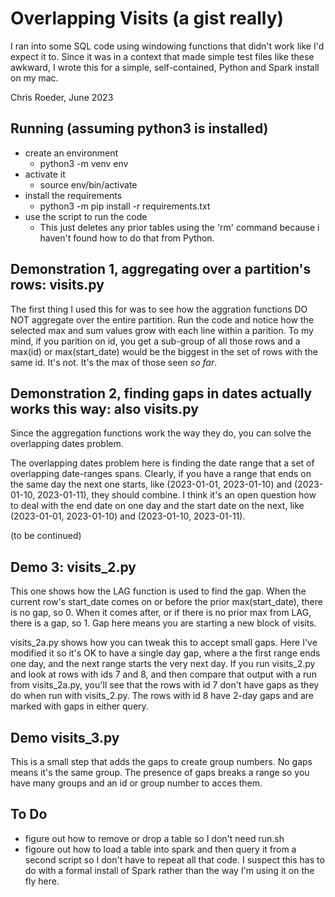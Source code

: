 # Overlapping Visits (a gist really)
I ran into some SQL code using windowing functions that didn't work like I'd expect it to.
Since it was in a context that made simple test files like these awkward, I
wrote this for a simple, self-contained, Python and Spark install on my mac.

Chris Roeder, June 2023


## Running (assuming python3 is installed)
- create an environment
  - python3 -m venv env
- activate it
  - source env/bin/activate
- install the requirements
  - python3 -m pip install -r requirements.txt
- use the script to run the code
  - This just deletes any prior tables using the 'rm' command because i haven't found how to do that from Python.

## Demonstration 1, aggregating over a partition's rows: visits.py
The first thing I used this for was to see how the aggration functions DO NOT aggregate over the entire partition.
Run the code and notice how the selected max and sum values grow with each line within a parition.
To my mind, if you parition on id, you get a sub-group of all those rows and a max(id) or max(start_date) would be
the biggest in the set of rows with the same id. It's not. It's the max of those seen *so* *far*.

## Demonstration 2, finding gaps in dates actually works this way: also visits.py
Since the aggregation functions work the way they do, you can solve the overlapping dates problem.

The overlapping dates problem here is finding the date range that a set of overlapping date-ranges spans.
Clearly, if you have a  range that ends on the same day the next one starts, like 
(2023-01-01, 2023-01-10) and (2023-01-10, 2023-01-11), 
they should combine. I think it's an open question how to deal with
the end date on one day and the start date on the next, like
(2023-01-01, 2023-01-10) and (2023-01-10, 2023-01-11).

(to be continued)

## Demo 3: visits_2.py
This one shows how the LAG function is used to find the gap. When the current row's start_date comes on or before the prior max(start_date), there is no gap, so 0. When it comes after, or if there is no prior max from LAG, there is a gap, so 1. Gap here means you are starting a new block of visits.

visits_2a.py shows how  you can tweak this to accept small gaps. Here I've modified it so it's OK to have a single day gap, where a the first range ends one day, and the next range starts the very next day. If  you run visits_2.py and look at rows with ids 7 and 8, and then compare that output with a run from visits_2a.py, you'll see that the rows with id 7 don't have gaps as they do when run with visits_2.py. The rows with id 8 have 2-day gaps and are marked with gaps in either query.

## Demo visits_3.py 
This is a small step that adds the gaps to create group numbers. No gaps means it's the same group. The presence of gaps breaks a range so you have many groups and an id or group number to acces them.



## To Do
- figure out how to remove or drop a table so I don't need run.sh
- figoure out how to load a table into spark and then query it from a second script so I don't have to repeat all that code. I suspect this has to do with a formal install of Spark rather than the way I'm using it on the fly here.

